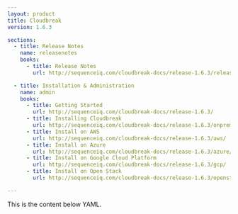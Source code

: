 ```yaml
---
layout: product
title: Cloudbreak
version: 1.6.3

sections:
  - title: Release Notes
    name: releasenotes
    books:
      - title: Release Notes
        url: http://sequenceiq.com/cloudbreak-docs/release-1.6.3/releasenotes/

  - title: Installation & Administration
    name: admin
    books:
      - title: Getting Started
        url: http://sequenceiq.com/cloudbreak-docs/release-1.6.3/
      - title: Installing Cloudbreak
        url: http://sequenceiq.com/cloudbreak-docs/release-1.6.3/onprem/
      - title: Install on AWS
        url: http://sequenceiq.com/cloudbreak-docs/release-1.6.3/aws/
      - title: Install on Azure
        url: http://sequenceiq.com/cloudbreak-docs/release-1.6.3/azure/
      - title: Install on Google Cloud Platform
        url: http://sequenceiq.com/cloudbreak-docs/release-1.6.3/gcp/
      - title: Install on Open Stack
        url: http://sequenceiq.com/cloudbreak-docs/release-1.6.3/openstack/

---
```


This is the content below YAML.
